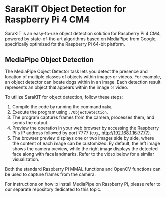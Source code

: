 # SaraKIT Object Detection for Raspberry Pi 4 CM4

SaraKIT is an easy-to-use object detection solution for Raspberry Pi 4 CM4, powered by state-of-the-art algorithms based on MediaPipe from Google, specifically optimized for the Raspberry Pi 64-bit platform.

## MediaPipe Object Detection
The MediaPipe Object Detector task lets you detect the presence and location of multiple classes of objects within images or videos. For example, an object detector can locate dogs within in an image.
Each detection result represents an object that appears within the image or video.


To utilize SaraKIT for object detection, follow these steps:

1. Compile the code by running the command `make`.
2. Execute the program using `./ObjectDetection`.
3. The program captures frames from the camera, processes them, and sends the output.
4. Preview the operation in your web browser by accessing the Raspberry Pi's IP address followed by port 7777 (e.g., http://192.168.1.16:7777).
5. The browser preview displays one or two images side by side, where the content of each image can be customized. By default, the left image shows the camera preview, while the right image displays the detected face along with face landmarks. Refer to the video below for a similar visualization.

Both the standard Raspberry Pi MMAL functions and OpenCV functions can be used to capture frames from the camera.

For instructions on how to install MediaPipe on Raspberry Pi, please refer to our separate repository dedicated to this topic.
